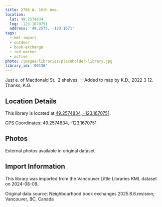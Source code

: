 ```yaml
---
title: 2786 W. 16th Ave.
location:
  lat: 49.2574834
  lng: -123.1670751
  address: '49.2575, -123.1671'
tags:
  - kml-import
  - outdoor
  - book-exchange
  - red-marker
  - active
photo: /images/libraries/placeholder-library.jpg
library_id: '00136'
---
```

Just e. of Macdonald St.  2 shelves.
—Added to map by K.D., 2022 3 12. Thanks, K.G.

## Location Details

This library is located at [49.2574834, -123.1670751](https://www.google.com/maps?q=49.2574834,-123.1670751).

GPS Coordinates: 49.2574834, -123.1670751

## Photos

External photos available in original dataset.

## Import Information

This library was imported from the Vancouver Little Libraries KML dataset on 2024-08-08.

Original data source: Neighbourhood book exchanges 2025.8.6.revision; Vancouver, BC, Canada
